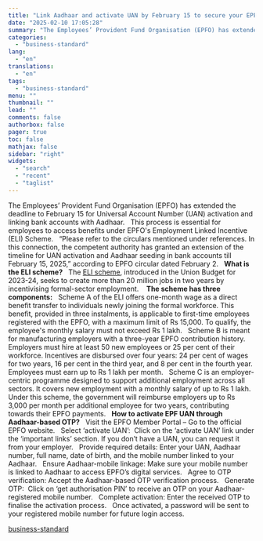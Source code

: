 ```yaml
---
title: "Link Aadhaar and activate UAN by February 15 to secure your EPFO benefits"
date: "2025-02-10 17:05:28"
summary: "The Employees’ Provident Fund Organisation (EPFO) has extended the deadline to February 15 for Universal Account Number (UAN) activation and linking bank accounts with Aadhaar. This process is essential for employees to access benefits under EPFO's Employment Linked Incentive (ELI) Scheme. “Please refer to the circulars mentioned under references. In..."
categories:
  - "business-standard"
lang:
  - "en"
translations:
  - "en"
tags:
  - "business-standard"
menu: ""
thumbnail: ""
lead: ""
comments: false
authorbox: false
pager: true
toc: false
mathjax: false
sidebar: "right"
widgets:
  - "search"
  - "recent"
  - "taglist"
---
```


The Employees’ Provident Fund Organisation (EPFO) has extended the deadline to February 15 for Universal Account Number (UAN) activation and linking bank accounts with Aadhaar.
 
This process is essential for employees to access benefits under EPFO's Employment Linked Incentive (ELI) Scheme.
 
“Please refer to the circulars mentioned under references. In this connection, the competent authority has granted an extension of the timeline for UAN activation and Aadhaar seeding in bank accounts till February 15, 2025,” according to EPFO circular dated February 2.
 
**What is the ELI scheme?**
 
The [ELI scheme](https://www.business-standard.com/finance/personal-finance/epfo-deadline-ends-to-activate-uan-for-eli-benefits-what-to-do-next-124120400256_1.html), introduced in the Union Budget for 2023-24, seeks to create more than 20 million jobs in two years by incentivising formal-sector employment. 
 
**The scheme has three components:**
 
Scheme A of the ELI offers one-month wage as a direct benefit transfer to individuals newly joining the formal workforce. This benefit, provided in three instalments, is applicable to first-time employees registered with the EPFO, with a maximum limit of Rs 15,000. To qualify, the employee's monthly salary must not exceed Rs 1 lakh.
 
Scheme B is meant for manufacturing employers with a three-year EPFO contribution history. Employers must hire at least 50 new employees or 25 per cent of their workforce. Incentives are disbursed over four years: 24 per cent of wages for two years, 16 per cent in the third year, and 8 per cent in the fourth year. Employees must earn up to Rs 1 lakh per month.
 
Scheme C is an employer-centric programme designed to support additional employment across all sectors. It covers new employment with a monthly salary of up to Rs 1 lakh. Under this scheme, the government will reimburse employers up to Rs 3,000 per month per additional employee for two years, contributing towards their EPFO payments.
 
**How to activate EPF UAN through Aadhaar-based OTP?**
 
Visit the EPFO Member Portal – Go to the official EPFO website.
 
Select ‘activate UAN’:  Click on the ‘activate UAN’ link under the ‘important links’ section. If you don’t have a UAN, you can request it from your employer.
 
Provide required details: Enter your UAN, Aadhaar number, full name, date of birth, and the mobile number linked to your Aadhaar.
 
Ensure Aadhaar-mobile linkage: Make sure your mobile number is linked to Aadhaar to access EPFO’s digital services.
 
Agree to OTP verification: Accept the Aadhaar-based OTP verification process.
 
Generate OTP:  Click on ‘get authorisation PIN’ to receive an OTP on your Aadhaar-registered mobile number.
 
Complete activation: Enter the received OTP to finalise the activation process.
 
Once activated, a password will be sent to your registered mobile number for future login access.

[business-standard](https://www.business-standard.com/finance/personal-finance/link-aadhaar-and-activate-uan-by-february-15-to-secure-your-epfo-benefits-125021000537_1.html)
